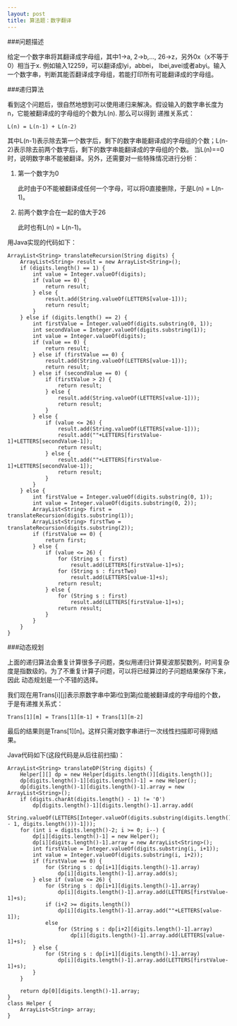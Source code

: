 ```yaml
---
layout: post
title: 算法题：数字翻译
---
```


###问题描述

给定一个数字串将其翻译成字母组，其中1->a, 2->b,..., 26->z，另外0x（x不等于0）相当于x. 例如输入12259，可以翻译成lyi，abbei，
lbei,avei或者abyi。输入一个数字串，判断其能否翻译成字母组，若能打印所有可能翻译成的字母组。
<!-- more -->

###递归算法

看到这个问题后，很自然地想到可以使用递归来解决。假设输入的数字串长度为n，它能被翻译成的字母组的个数为L(n). 那么可以得到
递推关系式：

    L(n) = L(n-1) + L(n-2)

其中L(n-1)表示除去第一个数字后，剩下的数字串能翻译成的字母组的个数；L(n-2)表示除去前两个数字后，剩下的数字串能翻译成的字母组的个数。
当L(n)==0时，说明数字串不能被翻译。另外，还需要对一些特殊情况进行分析：

1. 第一个数字为0

   此时由于0不能被翻译成任何一个字母，可以将0直接删除，于是L(n) = L(n-1)。

2. 前两个数字合在一起的值大于26

   此时也有L(n) = L(n-1)。

用Java实现的代码如下：

    ArrayList<String> translateRecursion(String digits) {
        ArrayList<String> result = new ArrayList<String>();
        if (digits.length() == 1) {
            int value = Integer.valueOf(digits);
            if (value == 0) {
                return result;
            } else {
                result.add(String.valueOf(LETTERS[value-1]));
                return result;
            }
        } else if (digits.length() == 2) {
            int firstValue = Integer.valueOf(digits.substring(0, 1));
            int secondValue = Integer.valueOf(digits.substring(1));
            int value = Integer.valueOf(digits);
            if (value == 0) {
                return result;
            } else if (firstValue == 0) {
                result.add(String.valueOf(LETTERS[value-1]));
                return result;
            } else if (secondValue == 0) {
                if (firstValue > 2) {
                    return result;
                } else {
                    result.add(String.valueOf(LETTERS[value-1]));
                    return result;
                }
            } else {
                if (value <= 26) {
                    result.add(String.valueOf(LETTERS[value-1]));
                    result.add(""+LETTERS[firstValue-1]+LETTERS[secondValue-1]);
                    return result;
                } else {
                    result.add(""+LETTERS[firstValue-1]+LETTERS[secondValue-1]);
                    return result;
                }
            }
        } else {
            int firstValue = Integer.valueOf(digits.substring(0, 1));
            int value = Integer.valueOf(digits.substring(0, 2));
            ArrayList<String> first = translateRecursion(digits.substring(1));
            ArrayList<String> firstTwo = translateRecursion(digits.substring(2));
            if (firstValue == 0) {
                return first;
            } else {
                if (value <= 26) {
                    for (String s : first)
                        result.add(LETTERS[firstValue-1]+s);
                    for (String s : firstTwo)
                        result.add(LETTERS[value-1]+s);
                    return result;
                } else {
                    for (String s : first)
                        result.add(LETTERS[firstValue-1]+s);
                    return result;
                }
            }
        }
    }

###动态规划

上面的递归算法会重复计算很多子问题，类似用递归计算斐波那契数列，时间复杂度是指数级的。为了不重复计算子问题，可以将已经算过的子问题结果保存下来，因此
动态规划是一个不错的选择。

我们现在用Trans\[i\]\[j\]表示原数字串中第i位到第j位能被翻译成的字母组的个数，于是有递推关系式：

    Trans[1][m] = Trans[1][m-1] + Trans[1][m-2]

最后的结果则是Trans\[1\]\[n\]。这样只需对数字串进行一次线性扫描即可得到结果。

Java代码如下(这段代码是从后往前扫描)：

    ArrayList<String> translateDP(String digits) {
        Helper[][] dp = new Helper[digits.length()][digits.length()];
        dp[digits.length()-1][digits.length()-1] = new Helper();
        dp[digits.length()-1][digits.length()-1].array = new ArrayList<String>();
        if (digits.charAt(digits.length() - 1) != '0')
            dp[digits.length()-1][digits.length()-1].array.add(
                    String.valueOf(LETTERS[Integer.valueOf(digits.substring(digits.length() - 1, digits.length()))-1]));
        for (int i = digits.length()-2; i >= 0; i--) {
            dp[i][digits.length()-1] = new Helper();
            dp[i][digits.length()-1].array = new ArrayList<String>();
            int firstValue = Integer.valueOf(digits.substring(i, i+1));
            int value = Integer.valueOf(digits.substring(i, i+2));
            if (firstValue == 0) {
                for (String s : dp[i+1][digits.length()-1].array)
                    dp[i][digits.length()-1].array.add(s);
            } else if (value <= 26) {
                for (String s : dp[i+1][digits.length()-1].array)
                    dp[i][digits.length()-1].array.add(LETTERS[firstValue-1]+s);
                if (i+2 >= digits.length())
                    dp[i][digits.length()-1].array.add(""+LETTERS[value-1]);
                else
                    for (String s : dp[i+2][digits.length()-1].array)
                        dp[i][digits.length()-1].array.add(LETTERS[value-1]+s);
            } else {
                for (String s : dp[i+1][digits.length()-1].array)
                    dp[i][digits.length()-1].array.add(LETTERS[firstValue-1]+s);
            }
        }
        
        return dp[0][digits.length()-1].array;
    }
    class Helper {
        ArrayList<String> array;
    }


